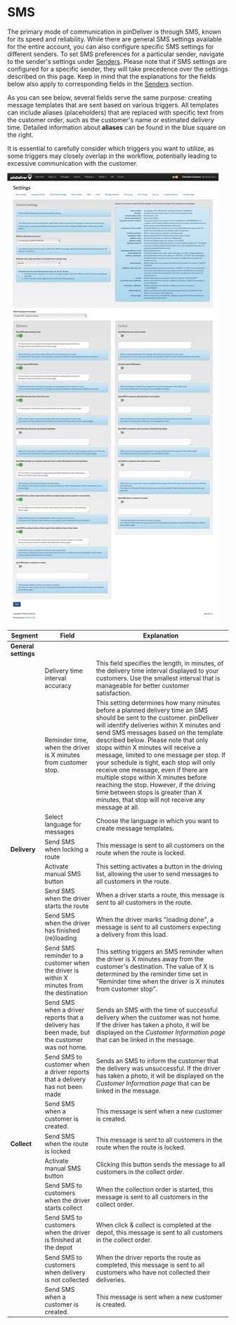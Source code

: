 # SMS

The primary mode of communication in pinDeliver is through SMS, known for its speed and reliability. While there are general SMS settings available for the entire account, you can also configure specific SMS settings for different senders. To set SMS preferences for a particular sender, navigate to the sender's settings under [Senders](senders.md). Please note that if SMS settings are configured for a specific sender, they will take precedence over the settings described on this page. Keep in mind that the explanations for the fields below also apply to corresponding fields in the [Senders](senders.md) section.

As you can see below, several fields serve the same purpose: creating message templates that are sent based on various triggers. All templates can include aliases (placeholders) that are replaced with specific text from the customer order, such as the customer's name or estimated delivery time. Detailed information about **aliases** can be found in the blue square on the right.

It is essential to carefully consider which triggers you want to utilize, as some triggers may closely overlap in the workflow, potentially leading to excessive communication with the customer.

![SMS](/images/settings_sms.png)

|Segment|Field|Explanation|
|-----|----------|----------|
|**General settings**|||
||Delivery time interval accuracy|This field specifies the length, in minutes, of the delivery time interval displayed to your customers. Use the smallest interval that is manageable for better customer satisfaction.|
||Reminder time, when the driver is X minutes from customer stop.|This setting determines how many minutes before a planned delivery time an SMS should be sent to the customer. pinDeliver will identify deliveries within X minutes and send SMS messages based on the template described below. Please note that only stops within X minutes will receive a message, limited to one message per stop. If your schedule is tight, each stop will only receive one message, even if there are multiple stops within X minutes before reaching the stop. However, if the driving time between stops is greater than X minutes, that stop will not receive any message at all.|
||Select language for messages|Choose the language in which you want to create message templates.|
|**Delivery**|Send SMS when locking a route|This message is sent to all customers on the route when the route is locked.|
||Activate manual SMS button|This setting activates a button in the driving list, allowing the user to send messages to all customers in the route.|
||Send SMS when the driver starts the route|When a driver starts a route, this message is sent to all customers in the route.|
||Send SMS when the driver has finished (re)loading|When the driver marks "loading done", a message is sent to all customers expecting a delivery from this load.|
||Send SMS reminder to a customer when the driver is within X minutes from the destination|This setting triggers an SMS reminder when the driver is X minutes away from the customer's destination. The value of X is determined by the reminder time set in "Reminder time when the driver is X minutes from customer stop".|
||Send SMS when a driver reports that a delivery has been made, but the customer was not home.|Sends an SMS with the time of successful delivery when the customer was not home. If the driver has taken a photo, it will be displayed on the *Customer Information page* that can be linked in the message.|
||Send SMS to customer when a driver reports that a delivery has not been made|Sends an SMS to inform the customer that the delivery was unsuccessful. If the driver has taken a photo, it will be displayed on the *Customer Information page* that can be linked in the message.|
||Send SMS when a customer is created.|This message is sent when a new customer is created.|
|**Collect**|Send SMS when the route is locked|This message is sent to all customers in the route when the route is locked.|
||Activate manual SMS button|Clicking this button sends the message to all customers in the collect order.|
||Send SMS to customers when the driver starts collect|When the collection order is started, this message is sent to all customers in the collect order.|
||Send SMS to customers when the driver is finished at the depot|When click & collect is completed at the depot, this message is sent to all customers in the collect order.|
||Send SMS to customers when delivery is not collected|When the driver reports the route as completed, this message is sent to all customers who have not collected their deliveries.|
||Send SMS when a customer is created.|This message is sent when a new customer is created.|
